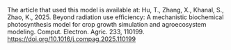 The article that used this model is available at:
Hu, T., Zhang, X., Khanal, S., Zhao, K., 2025. Beyond radiation use efficiency: A mechanistic biochemical photosynthesis model for crop growth simulation and agroecosystem modeling. Comput. Electron. Agric. 233, 110199. https://doi.org/10.1016/j.compag.2025.110199

